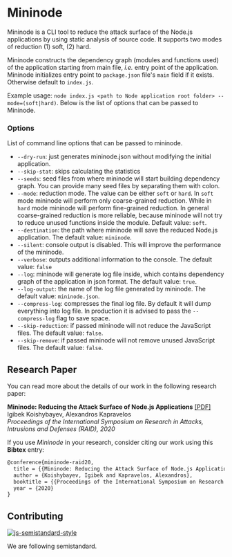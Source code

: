 # Mininode
Mininode is a CLI tool to reduce the attack surface of the Node.js applications by using static analysis of source code. It supports two modes of reduction (1) soft, (2) hard. 

Mininode constructs the dependency graph (modules and functions used) of the application starting from main file, _i.e._ entry point of the application. Mininode initializes entry point to `package.json` file's `main` field if it exists. Otherwise default to `index.js`. 

Example usage: `node index.js <path to Node application root folder> --mode=(soft|hard)`. Below is the list of options that can be passed to Mininode. 

### Options
List of command line options that can be passed to mininode.

- `--dry-run`: just generates mininode.json without modifying the initial application.
- `--skip-stat`: skips calculating the statistics
- `--seeds`: seed files from where mininode will start building dependency graph. You can provide many seed files by separating them with colon.
- `--mode`: reduction mode. The value can be either `soft` or `hard`. In `soft` mode mininode will perform only coarse-grained reduction. While in `hard` mode mininode will perform fine-grained reduction. In general coarse-grained reduction is more reliable, because mininode will not try to reduce unused functions inside the module. Default value: `soft`.
- `--destination`: the path where mininode will save the reduced Node.js application. The default value: `mininode`.
- `--silent`: console output is disabled. This will improve the performance of the mininode.
- `--verbose`: outputs additional information to the console. The default value: `false`
- `--log`: mininode will generate log file inside, which contains dependency graph of the application in json format. The default value: `true`.
- `--log-output`: the name of the log file generated by mininode. The default value: `mininode.json`.
- `--compress-log`: compresses the final log file. By default it will dump everything into log file. In production it is advised to pass the `--compress-log` flag to save space.
- `--skip-reduction`: if passed mininode will not reduce the JavaScript files. The default value: `false`.
- `--skip-remove`: if passed mininode will not remove unused JavaScript files. The default value: `false`.

## Research Paper

You can read more about the details of our work in the following research paper:

**Mininode: Reducing the Attack Surface of Node.js Applications** [[PDF]](https://kapravelos.com/publications/mininode-raid20.pdf)  
Igibek Koishybayev, Alexandros Kapravelos  
*Proceedings of the International Symposium on Research in Attacks, Intrusions and Defenses (RAID), 2020*

If you use *Mininode* in your research, consider citing our work using this **Bibtex** entry:
``` tex
@conference{mininode-raid20,
  title = {{Mininode: Reducing the Attack Surface of Node.js Applications}},
  author = {Koishybayev, Igibek and Kapravelos, Alexandros},
  booktitle = {{Proceedings of the International Symposium on Research in Attacks, Intrusions and Defenses (RAID)}},
  year = {2020}
}

```

## Contributing
[![js-semistandard-style](https://cdn.rawgit.com/flet/semistandard/master/badge.svg)](https://github.com/Flet/semistandard)

We are following semistandard.

